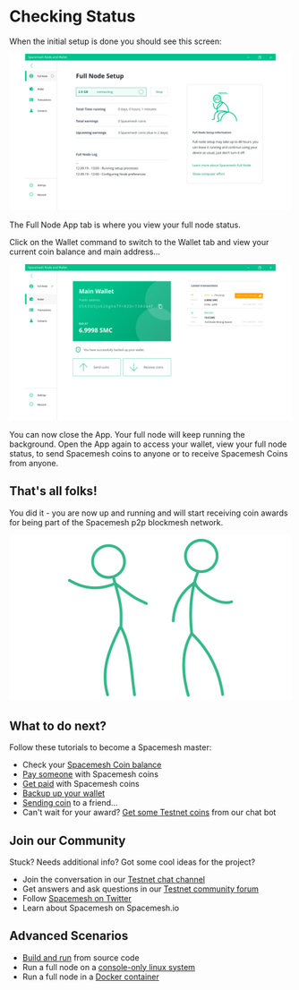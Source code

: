 # Checking Status

When the initial setup is done you should see this screen:

![](../images/setup2.png)

The Full Node App tab is where you view your full node status.

Click on the Wallet command to switch to the Wallet tab and view your current coin balance and main address...

![](../images/main_wallet.png)

You can now close the App. Your full node will keep running the background. Open the App again to access your wallet, view your full node status, to send Spacemesh coins to anyone or to receive Spacemesh Coins from anyone.

## That's all folks!

You did it - you are now up and running and will start receiving coin awards for being part of the Spacemesh p2p blockmesh network.

![](../images/goodjob.gif)


## What to do next?

Follow these tutorials to become a Spacemesh master:

- Check your [Spacemesh Coin balance](balance.md)
- [Pay someone](pay.md) with Spacemesh coins
- [Get paid](getting_paid.md) with Spacemesh coins
- [Backup up your wallet](backup.md)
- [Sending coin](transacting.md) to a friend...
- Can't wait for your award? [Get some Testnet coins](tap.md) from our chat bot

## Join our Community
Stuck? Needs additional info? Got some cool ideas for the project?
- Join the conversation in our [Testnet chat channel](https://gitter.im/spacemesh-os/testnet)
- Get answers and ask questions in our [Testnet community forum](https://community.spacemesh.io)
- Follow [Spacemesh on Twitter](https://twitter.com/teamspacemesh)
- Learn about Spacemesh on Spacemesh.io

## Advanced Scenarios
- [Build and run](build.md) from source code
- Run a full node on a [console-only linux system](linux.md)
- Run a full node in a [Docker container](docker.md)
